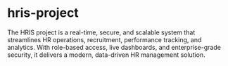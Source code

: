 # hris-project
The HRIS project is a real-time, secure, and scalable system that streamlines HR operations, recruitment, performance tracking, and analytics. With role-based access, live dashboards, and enterprise-grade security, it delivers a modern, data-driven HR management solution.
